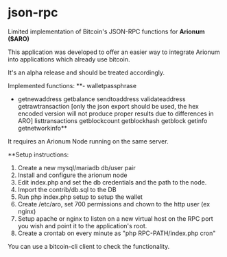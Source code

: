 # json-rpc
Limited implementation of Bitcoin's JSON-RPC functions for **Arionum ($ARO)**

This application was developed to offer an easier way to integrate Arionum into applications which already use bitcoin.

It's an alpha release and should be treated accordingly.

Implemented functions:
**- walletpassphrase
- getnewaddress 
getbalance
sendtoaddress
validateaddress
getrawtransaction  [only the json export should be used, the hex encoded version will not produce proper results due to differences in ARO]
listtransactions
getblockcount
getblockhash
getblock
getinfo
getnetworkinfo**

It requires an Arionum Node running on the same server.

**Setup instructions:
1. Create a new mysql/mariadb db/user pair
2. Install and configure the arionum node
3. Edit index.php and set the db credentials and the path to the node.
4. Import the contrib/db.sql to the DB
5. Run php index.php setup to setup the wallet
6. Create /etc/aro, set 700 permissions and chown to the http user (ex nginx)
7. Setup apache or nginx to listen on a new virtual host on the RPC port you wish and point it to the application's root.
8. Create a crontab on every minute as "php RPC-PATH/index.php cron"

You can use a bitcoin-cli client to check the functionality.
